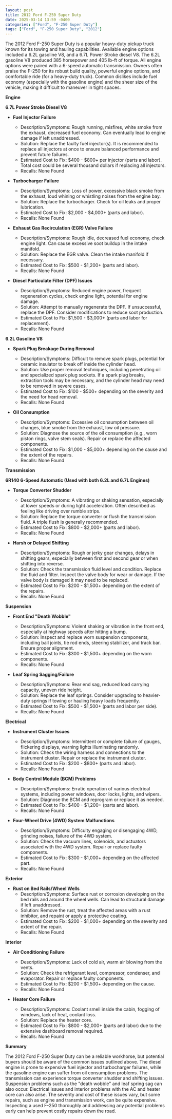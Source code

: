 ```yaml
---
layout: post
title: 2012 Ford F-250 Super Duty
date: 2025-03-14 13:59 -0400
categories: ["Ford", "F-250 Super Duty"]
tags: ["Ford", "F-250 Super Duty", "2012"]
---
```

The 2012 Ford F-250 Super Duty is a popular heavy-duty pickup truck known for its towing and hauling capabilities. Available engine options included a 6.2L gasoline V8, and a 6.7L Power Stroke diesel V8. The 6.2L gasoline V8 produced 385 horsepower and 405 lb-ft of torque. All engine options were paired with a 6-speed automatic transmission. Owners often praise the F-250 for its robust build quality, powerful engine options, and comfortable ride (for a heavy-duty truck). Common dislikes include fuel economy (especially with the gasoline engine) and the sheer size of the vehicle, making it difficult to maneuver in tight spaces.

**Engine**

**6.7L Power Stroke Diesel V8**

*   **Fuel Injector Failure**
    *   Description/Symptoms: Rough running, misfires, white smoke from the exhaust, decreased fuel economy. Can eventually lead to engine damage if left unaddressed.
    *   Solution: Replace the faulty fuel injector(s). It is recommended to replace all injectors at once to ensure balanced performance and prevent future failures.
    *   Estimated Cost to Fix: $400 - $800+ per injector (parts and labor). Total cost could be several thousand dollars if replacing all injectors.
    *   Recalls: None Found

*   **Turbocharger Failure**
    *   Description/Symptoms: Loss of power, excessive black smoke from the exhaust, loud whining or whistling noises from the engine bay.
    *   Solution: Replace the turbocharger. Check for oil leaks and proper lubrication.
    *   Estimated Cost to Fix: $2,000 - $4,000+ (parts and labor).
    *   Recalls: None Found

*   **Exhaust Gas Recirculation (EGR) Valve Failure**
    *   Description/Symptoms: Rough idle, decreased fuel economy, check engine light. Can cause excessive soot buildup in the intake manifold.
    *   Solution: Replace the EGR valve. Clean the intake manifold if necessary.
    *   Estimated Cost to Fix: $500 - $1,200+ (parts and labor).
    *   Recalls: None Found

*   **Diesel Particulate Filter (DPF) Issues**
    *   Description/Symptoms: Reduced engine power, frequent regeneration cycles, check engine light, potential for engine damage.
    *   Solution: Attempt to manually regenerate the DPF. If unsuccessful, replace the DPF. Consider modifications to reduce soot production.
    *   Estimated Cost to Fix: $1,500 - $3,000+ (parts and labor for replacement).
    *   Recalls: None Found

**6.2L Gasoline V8**

*   **Spark Plug Breakage During Removal**
    *   Description/Symptoms: Difficult to remove spark plugs, potential for ceramic insulator to break off inside the cylinder head.
    *   Solution: Use proper removal techniques, including penetrating oil and specialized spark plug sockets. If a spark plug breaks, extraction tools may be necessary, and the cylinder head may need to be removed in severe cases.
    *   Estimated Cost to Fix: $100 - $500+ depending on the severity and the need for head removal.
    *   Recalls: None Found

*   **Oil Consumption**
    *   Description/Symptoms: Excessive oil consumption between oil changes, blue smoke from the exhaust, low oil pressure.
    *   Solution: Diagnose the source of the oil consumption (e.g., worn piston rings, valve stem seals). Repair or replace the affected components.
    *   Estimated Cost to Fix: $1,000 - $5,000+ depending on the cause and the extent of the repairs.
    *   Recalls: None Found

**Transmission**

**6R140 6-Speed Automatic (Used with both 6.2L and 6.7L Engines)**

*   **Torque Converter Shudder**
    *   Description/Symptoms: A vibrating or shaking sensation, especially at lower speeds or during light acceleration. Often described as feeling like driving over rumble strips.
    *   Solution: Replace the torque converter or flush the transmission fluid. A triple flush is generally recommended.
    *   Estimated Cost to Fix: $800 - $2,000+ (parts and labor).
    *   Recalls: None Found

*   **Harsh or Delayed Shifting**
    *   Description/Symptoms: Rough or jerky gear changes, delays in shifting gears, especially between first and second gear or when shifting into reverse.
    *   Solution: Check the transmission fluid level and condition. Replace the fluid and filter. Inspect the valve body for wear or damage. If the valve body is damaged it may need to be replaced.
    *   Estimated Cost to Fix: $200 - $1,500+ depending on the extent of the repairs.
    *   Recalls: None Found

**Suspension**

*   **Front End "Death Wobble"**
    *   Description/Symptoms: Violent shaking or vibration in the front end, especially at highway speeds after hitting a bump.
    *   Solution: Inspect and replace worn suspension components, including ball joints, tie rod ends, steering stabilizer, and track bar. Ensure proper alignment.
    *   Estimated Cost to Fix: $300 - $1,500+ depending on the worn components.
    *   Recalls: None Found

*   **Leaf Spring Sagging/Failure**
    *   Description/Symptoms: Rear end sag, reduced load carrying capacity, uneven ride height.
    *   Solution: Replace the leaf springs. Consider upgrading to heavier-duty springs if towing or hauling heavy loads frequently.
    *   Estimated Cost to Fix: $500 - $1,500+ (parts and labor per side).
    *   Recalls: None Found

**Electrical**

*   **Instrument Cluster Issues**
    *   Description/Symptoms: Intermittent or complete failure of gauges, flickering displays, warning lights illuminating randomly.
    *   Solution: Check the wiring harness and connections to the instrument cluster. Repair or replace the instrument cluster.
    *   Estimated Cost to Fix: $200 - $800+ (parts and labor).
    *   Recalls: None Found

*   **Body Control Module (BCM) Problems**
    *   Description/Symptoms: Erratic operation of various electrical systems, including power windows, door locks, lights, and wipers.
    *   Solution: Diagnose the BCM and reprogram or replace it as needed.
    *   Estimated Cost to Fix: $400 - $1,200+ (parts and labor).
    *   Recalls: None Found

*   **Four-Wheel Drive (4WD) System Malfunctions**
    *   Description/Symptoms: Difficulty engaging or disengaging 4WD, grinding noises, failure of the 4WD system.
    *   Solution: Check the vacuum lines, solenoids, and actuators associated with the 4WD system. Repair or replace faulty components.
    *   Estimated Cost to Fix: $300 - $1,000+ depending on the affected part.
    *   Recalls: None Found

**Exterior**

*   **Rust on Bed Rails/Wheel Wells**
    *   Description/Symptoms: Surface rust or corrosion developing on the bed rails and around the wheel wells. Can lead to structural damage if left unaddressed.
    *   Solution: Remove the rust, treat the affected areas with a rust inhibitor, and repaint or apply a protective coating.
    *   Estimated Cost to Fix: $200 - $1,000+ depending on the severity and extent of the repair.
    *   Recalls: None Found

**Interior**

*   **Air Conditioning Failure**
    *   Description/Symptoms: Lack of cold air, warm air blowing from the vents.
    *   Solution: Check the refrigerant level, compressor, condenser, and evaporator. Repair or replace faulty components.
    *   Estimated Cost to Fix: $200 - $1,500+ depending on the cause.
    *   Recalls: None Found

*   **Heater Core Failure**
    *   Description/Symptoms: Coolant smell inside the cabin, fogging of windows, lack of heat, coolant loss.
    *   Solution: Replace the heater core.
    *   Estimated Cost to Fix: $800 - $2,000+ (parts and labor) due to the extensive dashboard removal required.
    *   Recalls: None Found

**Summary**

The 2012 Ford F-250 Super Duty can be a reliable workhorse, but potential buyers should be aware of the common issues outlined above. The diesel engine is prone to expensive fuel injector and turbocharger failures, while the gasoline engine can suffer from oil consumption problems. The transmission can experience torque converter shudder and shifting issues. Suspension problems such as the "death wobble" and leaf spring sag can also occur. Electrical issues and interior problems with the AC and heater core can also arise. The severity and cost of these issues vary, but some repairs, such as engine and transmission work, can be quite expensive. Inspecting a used F-250 thoroughly and addressing any potential problems early can help prevent costly repairs down the road.

